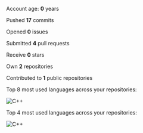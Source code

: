 Account age: **0** years

Pushed **17** commits

Opened **0** issues

Submitted **4** pull requests

Receive **0** stars

Own **2** repositories

Contributed to **1** public repositories

Top 8 most used languages across your repositories:

![C++](https://img.shields.io/static/v1?style=flat-square&label=%E2%A0%80&color=555&labelColor=%23f34b7d&message=C%2B%2B%EF%B8%B1100%25)

Top 4 most used languages across your repositories:

![C++](https://img.shields.io/static/v1?style=flat-square&label=%E2%A0%80&color=555&labelColor=%23f34b7d&message=C%2B%2B%EF%B8%B1100%25)
